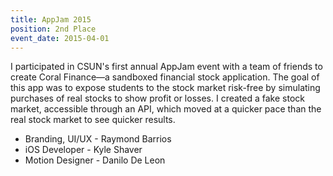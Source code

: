 ```yaml
---
title: AppJam 2015
position: 2nd Place
event_date: 2015-04-01
---
```


I participated in CSUN's first annual AppJam event with a team of friends to create Coral Finance—a sandboxed financial stock application. The goal of this app was to expose students to the stock market risk-free by simulating purchases of real stocks to show profit or losses. I created a fake stock market, accessible through an API, which moved at a quicker pace than the real stock market to see quicker results.

- Branding, UI/UX - Raymond Barrios
- iOS Developer - Kyle Shaver
- Motion Designer - Danilo De Leon
